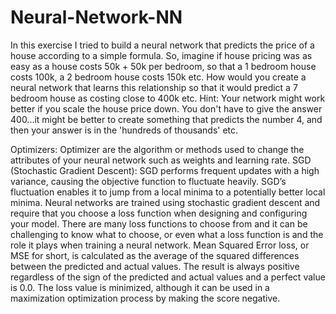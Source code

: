 # Neural-Network-NN
In this exercise I tried to build a neural network that predicts the price of a house according to a simple formula.
So, imagine if house pricing was as easy as a house costs 50k + 50k per bedroom, so that a 1 bedroom house costs 100k, a 2 bedroom house costs 150k etc.
How would you create a neural network that learns this relationship so that it would predict a 7 bedroom house as costing close to 400k etc.
Hint: Your network might work better if you scale the house price down. You don't have to give the answer 400...it might be better to create something that predicts the number 4, and then your answer is in the 'hundreds of thousands' etc.



Optimizers: Optimizer are the algorithm or methods used to change the attributes of your neural network such as weights and learning rate.
SGD (Stochastic Gradient Descent):
SGD performs frequent updates with a high variance, causing the objective function to fluctuate heavily. SGD’s fluctuation enables it to jump from a local minima to a potentially better local minima.
Neural networks are trained using stochastic gradient descent and require that you choose a loss function when designing and configuring your model.
There are many loss functions to choose from and it can be challenging to know what to choose, or even what a loss function is and the role it plays when training a neural network.
Mean Squared Error loss, or MSE for short, is calculated as the average of the squared differences between the predicted and actual values. The result is always positive regardless of the sign of the predicted and actual values and a perfect value is 0.0. The loss value is minimized, although it can be used in a maximization optimization process by making the score negative.

